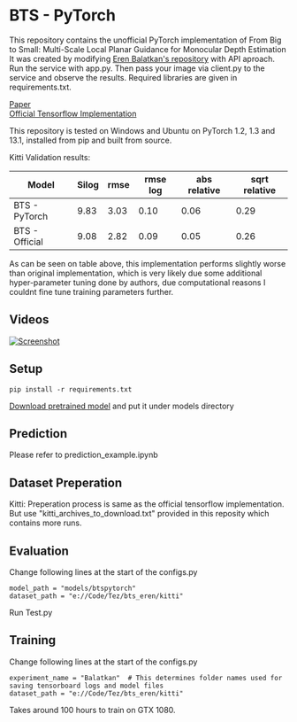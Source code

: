 # BTS - PyTorch
This repository contains the unofficial PyTorch implementation of From Big to Small: Multi-Scale Local Planar Guidance for Monocular Depth Estimation
It was created by modifying [Eren Balatkan's repository](https://github.com/ErenBalatkan/Bts-PyTorch) with API aproach. Run the service with app.py. Then pass your image via client.py to the service and observe the results. Required libraries are given in requirements.txt.

[Paper](https://arxiv.org/abs/1907.10326)  
[Official Tensorflow Implementation](https://github.com/cogaplex-bts/bts)

This repository is tested on Windows and Ubuntu on PyTorch 1.2, 1.3 and 13.1, installed from pip and built from source.

Kitti Validation results:

| Model           | Silog  | rmse  | rmse log | abs relative | sqrt relative |
| --------------- | ------ | ----- | -------- | ------------ | ------------- |
| BTS - PyTorch   | 9.83  | 3.03  |   0.10   |     0.06     |      0.29     |
| BTS - Official  | 9.08    | 2.82  |   0.09   |     0.05     |      0.26     |

As can be seen on table above, this implementation performs slightly worse than original implementation, which is very likely due some additional hyper-parameter tuning done by authors, due computational reasons I couldnt fine tune training parameters further.

## Videos

[![Screenshot](https://i.ytimg.com/vi/ekezJiGaiQk/hqdefault.jpg?sqp=-oaymwEZCNACELwBSFXyq4qpAwsIARUAAIhCGAFwAQ==&rs=AOn4CLC9PTHPb2ykWP6x6HnV7tGOxfTJrw)](https://youtu.be/ekezJiGaiQk)

## Setup
```
pip install -r requirements.txt
```
[Download pretrained model](https://drive.google.com/file/d/1_mENn0G9YlLAAr3N8DVDt4Hk2SBbo1pl/view?usp=sharing) and put it under models directory

## Prediction

Please refer to prediction_example.ipynb

## Dataset Preperation
Kitti:
Preperation process is same as the official tensorflow implementation. But use "kitti_archives_to_download.txt" provided in this reposity which contains more runs.

## Evaluation
Change following lines at the start of the configs.py
```
model_path = "models/btspytorch"
dataset_path = "e://Code/Tez/bts_eren/kitti"
```
Run Test.py

## Training
Change following lines at the start of the configs.py
```
experiment_name = "Balatkan"  # This determines folder names used for saving tensorboard logs and model files
dataset_path = "e://Code/Tez/bts_eren/kitti"
```

Takes around 100 hours to train on GTX 1080.
